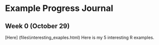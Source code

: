 # Example Progress Journal

## Week 0 (October 29)

[Here] (files\interesting_exaples.html) Here is my 5 interesting R examples.